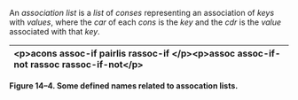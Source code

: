  

An *association list* is a *list* of *conses* representing an association of *keys* with *values*, where the *car* of each *cons* is the *key* and the *cdr* is the *value* associated with that *key*. 

|&#60;p&#62;**acons assoc-if pairlis rassoc-if** &#60;/p&#62;&#60;p&#62;**assoc assoc-if-not rassoc rassoc-if-not**&#60;/p&#62;|
| :- |


**Figure 14–4. Some defined names related to assocation lists.** 



 

 

